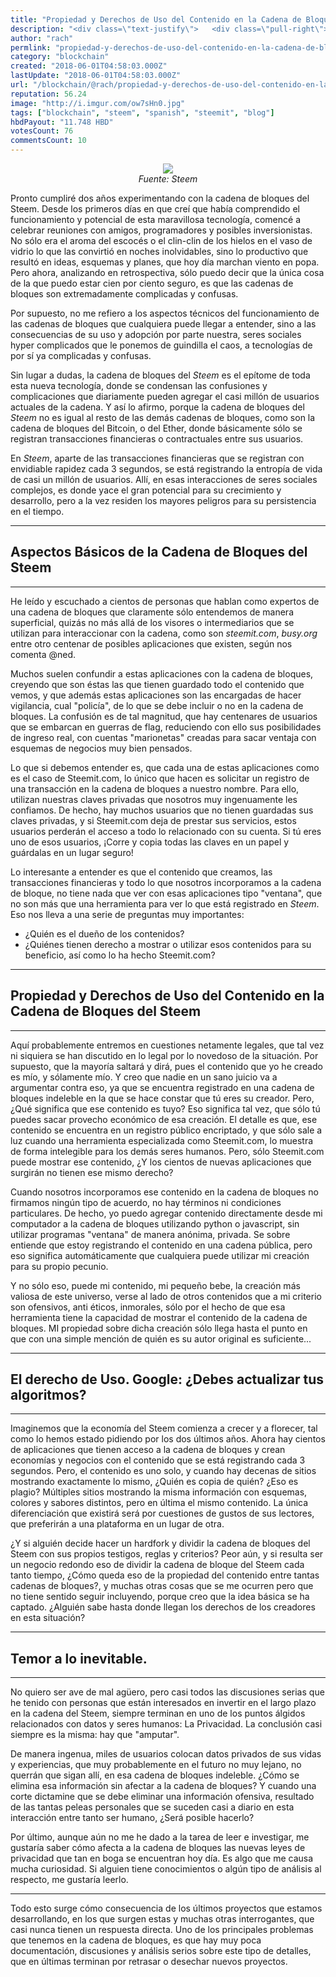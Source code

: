 ```yaml
---
title: "Propiedad y Derechos de Uso del Contenido en la Cadena de Bloques del Steem"
description: "<div class=\"text-justify\">   <div class=\"pull-right\"><center><img src=\"http://i.imgur.com/ow7sHn0.jpg\" /><br/><em>Fuente: Steem</em></center></div>  P..."
author: "rach"
permlink: "propiedad-y-derechos-de-uso-del-contenido-en-la-cadena-de-bloques-del-steem"
category: "blockchain"
created: "2018-06-01T04:58:03.000Z"
lastUpdate: "2018-06-01T04:58:03.000Z"
url: "/blockchain/@rach/propiedad-y-derechos-de-uso-del-contenido-en-la-cadena-de-bloques-del-steem"
reputation: 56.24
image: "http://i.imgur.com/ow7sHn0.jpg"
tags: ["blockchain", "steem", "spanish", "steemit", "blog"]
hbdPayout: "11.748 HBD"
votesCount: 76
commentsCount: 10
---
```


<div class="text-justify">


<div class="pull-right"><center><img src="http://i.imgur.com/ow7sHn0.jpg" /><br/><em>Fuente: Steem</em></center></div>

Pronto cumpliré dos años experimentando con la cadena de bloques del Steem. Desde los primeros días en que creí que había comprendido el funcionamiento y potencial de esta maravillosa tecnología, comencé a celebrar reuniones con amigos, programadores y posibles inversionistas. No sólo era el aroma del escocés o el  clin-clin de los hielos en el vaso de vidrio lo que las convirtió en noches inolvidables, sino lo productivo que resultó en ideas, esquemas y planes, que hoy día marchan viento en popa. Pero ahora, analizando en retrospectiva, sólo puedo decir que la única cosa de la que puedo estar cien por ciento seguro, es que las cadenas de bloques son extremadamente complicadas y confusas.


Por supuesto, no me refiero a los aspectos técnicos del funcionamiento de las cadenas de bloques que cualquiera puede llegar a entender, sino a las consecuencias de su uso y adopción por parte nuestra, seres sociales hyper complicados que le ponemos de  guindilla el caos, a tecnologías de por sí ya complicadas y confusas.  

Sin lugar a dudas, la cadena de bloques del *Steem* es el epítome de toda esta nueva tecnología, donde se condensan las confusiones y complicaciones que diariamente pueden agregar el casi millón de usuarios actuales de la cadena. Y así lo afirmo, porque la cadena de bloques del *Steem* no es igual al resto de las demás cadenas de bloques,  como son la cadena de bloques del Bitcoin, o del Ether, donde básicamente sólo se registran transacciones financieras o contractuales entre sus usuarios. 

En *Steem*, aparte de las transacciones financieras que se registran con envidiable rapidez cada 3 segundos, se está registrando la entropía de vida de casi un millón de usuarios. Allí, en esas interacciones de seres sociales complejos, es donde yace el gran potencial para su crecimiento y desarrollo, pero a la vez residen los mayores peligros para su persistencia en el tiempo.

---
## Aspectos Básicos de la Cadena de Bloques del Steem
---

He leído y escuchado a cientos de personas que hablan como expertos de una cadena de bloques que claramente sólo entendemos de manera superficial, quizás no más allá de los visores o intermediarios que se utilizan para interaccionar con la cadena, como son *steemit.com*, *busy.org* entre otro centenar de posibles aplicaciones que existen, según nos comenta @ned. 

Muchos suelen confundir a estas aplicaciones con la cadena de bloques, creyendo que son éstas las que tienen guardado todo el contenido que vemos, y que además estas aplicaciones son las encargadas de hacer vigilancia, cual "policía", de lo que se debe incluir o no en la cadena de bloques. La confusión es de tal magnitud, que hay centenares de usuarios que se embarcan en guerras de flag, reduciendo con ello sus posibilidades de ingreso real, con cuentas "marionetas" creadas para sacar ventaja con esquemas de negocios muy bien pensados.

Lo que si debemos entender es, que cada una de estas aplicaciones como es el caso de Steemit.com, lo único que hacen es solicitar un registro de una transacción en la cadena de bloques a nuestro nombre. Para ello, utilizan nuestras claves privadas que nosotros muy ingenuamente les confiamos. De hecho, hay muchos usuarios que no tienen guardadas sus claves privadas, y si Steemit.com deja de prestar sus servicios, estos usuarios perderán el acceso a todo lo relacionado con su cuenta. Si tú eres uno de esos usuarios, ¡Corre y copia todas las claves en un papel y guárdalas en un lugar seguro!

Lo interesante a entender es que el contenido que creamos, las transacciones financieras y todo lo que nosotros incorporamos a la cadena de bloque, no tiene nada que ver con esas aplicaciones tipo "ventana", que no son más que una herramienta para ver lo que está registrado en *Steem*. Eso nos lleva a una serie de preguntas muy importantes: 
- ¿Quién es el dueño de los contenidos?
- ¿Quiénes tienen derecho a mostrar o utilizar esos contenidos para su beneficio, así como lo ha hecho Steemit.com?

---

## Propiedad y Derechos de Uso del Contenido en la Cadena de Bloques del Steem

---

Aquí probablemente entremos en cuestiones netamente legales, que tal vez ni siquiera se han discutido en lo legal por lo novedoso de la situación. Por supuesto, que la mayoría saltará y dirá, pues el contenido que yo he creado es mío, y sólamente mío. Y creo que nadie en un sano juicio va a argumentar contra eso, ya que se encuentra registrado en una cadena de bloques indeleble en la que se hace constar que tú eres su creador. Pero,  ¿Qué significa que ese contenido es tuyo? Eso significa tal vez, que sólo tú puedes sacar provecho económico de esa creación. El detalle es que, ese contenido se encuentra en un registro público encriptado, y que sólo sale a luz cuando una herramienta especializada como Steemit.com, lo muestra de forma intelegible para los demás seres humanos. Pero, sólo Steemit.com puede mostrar ese contenido,  ¿Y los cientos de nuevas aplicaciones que surgirán no tienen ese mismo derecho?

Cuando nosotros incorporamos ese contenido en la cadena de bloques no firmamos ningún tipo de acuerdo, no hay términos ni condiciones particulares. De hecho, yo puedo agregar contenido directamente desde mi computador a la cadena de bloques utilizando python o javascript, sin utilizar programas "ventana" de manera anónima, privada. Se sobre entiende que estoy registrando el contenido en una cadena pública, pero eso significa automáticamente que cualquiera puede utilizar mi creación para su propio pecunio.

Y no sólo eso, puede mi contenido, mi pequeño bebe, la creación más valiosa de este universo, verse al lado de otros contenidos que a mi criterio son ofensivos, anti éticos, inmorales, sólo por el hecho de que esa herramienta tiene la capacidad de mostrar el contenido de la cadena de bloques. MI propiedad sobre dicha creación sólo llega hasta el punto en que con una simple mención de quién es su autor original es suficiente...

---

## El derecho de Uso. Google: ¿Debes actualizar tus algoritmos?

---

Imaginemos que la economía del Steem comienza a crecer y a florecer, tal como lo hemos estado pidiendo por los dos últimos años. Ahora hay cientos de aplicaciones que tienen acceso a la cadena de bloques y crean economías y negocios con el contenido que se está registrando cada 3 segundos. Pero, el contenido es uno solo, y cuando hay decenas de sitios mostrando exactamente lo mismo, ¿Quién es copia de quién? ¿Eso es plagio? Múltiples sitios mostrando la misma información con esquemas, colores y sabores distintos, pero en última el mismo contenido. La única diferenciación que existirá será por cuestiones de gustos de sus lectores, que preferirán a una plataforma en un lugar de otra. 

¿Y si alguién decide hacer un hardfork y dividir la cadena de bloques del Steem con sus propios testigos, reglas y criterios? Peor aún, y si resulta ser un negocio redondo eso de  dividir la cadena de bloque del Steem cada tanto tiempo, ¿Cómo queda eso de la propiedad del contenido entre tantas cadenas de bloques?, y muchas otras cosas que se me ocurren pero que no tiene sentido seguir incluyendo, porque creo que la idea básica se ha captado. ¿Alguién sabe hasta donde llegan los derechos de los creadores en esta situación?

---

## Temor a lo inevitable.
---
No quiero ser ave de mal agüero, pero casi todos las discusiones serias que he tenido con personas que están interesados en invertir en el largo plazo en la cadena del Steem, siempre terminan en uno de los puntos álgidos relacionados con datos y seres humanos: La Privacidad. La conclusión casi siempre es la misma: hay que "amputar".

De manera ingenua, miles de usuarios colocan datos privados de sus vidas y experiencias, que muy probablemente en el futuro no muy lejano, no querrán que sigan allí, en esa cadena de bloques indeleble. ¿Cómo se elimina esa información sin afectar a la cadena de bloques? Y cuando una corte dictamine que se debe eliminar una información ofensiva, resultado de las tantas peleas personales que se suceden casi a diario en esta interacción entre tanto ser humano, ¿Será posible hacerlo?

Por último, aunque aún no me he dado a la tarea de leer e investigar, me gustaría saber cómo afecta a la cadena de bloques las nuevas leyes de privacidad que tan en boga se encuentran hoy día. Es algo que me causa mucha curiosidad. Si alguien tiene conocimientos o algún tipo de análisis al respecto, me gustaría leerlo.

---

Todo esto surge cómo consecuencia de los últimos proyectos que estamos desarrollando, en los que surgen estas y muchas otras interrogantes, que casi nunca tienen un respuesta directa. Uno de los principales problemas que tenemos en la cadena de bloques, es que hay muy poca documentación, discusiones y análisis serios sobre este tipo de detalles, que en últimas terminan por retrasar o desechar nuevos proyectos. 










</div>